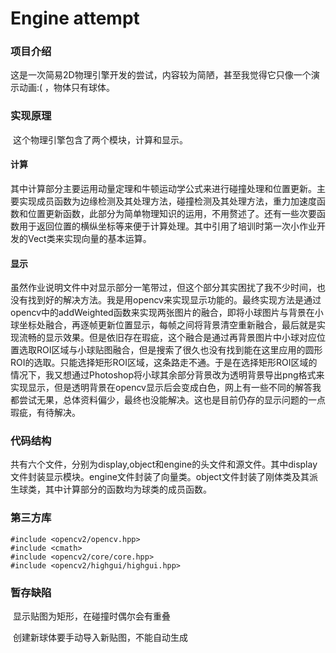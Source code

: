 # Engine attempt

### 项目介绍

​	这是一次简易2D物理引擎开发的尝试，内容较为简陋，甚至我觉得它只像一个演示动画:(   ，物体只有球体。

### 实现原理

​	这个物理引擎包含了两个模块，计算和显示。

#### 计算

​	其中计算部分主要运用动量定理和牛顿运动学公式来进行碰撞处理和位置更新。主要实现成员函数为边缘检测及其处理方法，碰撞检测及其处理方法，重力加速度函数和位置更新函数，此部分为简单物理知识的运用，不用赘述了。还有一些次要函数用于返回位置的横纵坐标等来便于计算处理。其中引用了培训时第一次小作业开发的Vect类来实现向量的基本运算。

#### 显示

​	虽然作业说明文件中对显示部分一笔带过，但这个部分其实困扰了我不少时间，也没有找到好的解决方法。我是用opencv来实现显示功能的。最终实现方法是通过opencv中的addWeighted函数来实现两张图片的融合，即将小球图片与背景在小球坐标处融合，再逐帧更新位置显示，每帧之间将背景清空重新融合，最后就是实现流畅的显示效果。但是依旧存在瑕疵，这个融合是通过再背景图片中小球对应位置选取ROI区域与小球贴图融合，但是搜索了很久也没有找到能在这里应用的圆形ROI的选取。只能选择矩形ROI区域，这条路走不通。于是在选择矩形ROI区域的情况下，我又想通过Photoshop将小球其余部分背景改为透明背景导出png格式来实现显示，但是透明背景在opencv显示后会变成白色，网上有一些不同的解答我都尝试无果，总体资料偏少，最终也没能解决。这也是目前仍存的显示问题的一点瑕疵，有待解决。

### 代码结构

​	共有六个文件，分别为display,object和engine的头文件和源文件。其中display文件封装显示模块。engine文件封装了向量类。object文件封装了刚体类及其派生球类，其中计算部分的函数均为球类的成员函数。

### 第三方库

```
#include <opencv2/opencv.hpp> 
#include <cmath>
#include <opencv2/core/core.hpp>  
#include <opencv2/highgui/highgui.hpp> 
```

### 暂存缺陷

​	显示贴图为矩形，在碰撞时偶尔会有重叠

​	创建新球体要手动导入新贴图，不能自动生成

